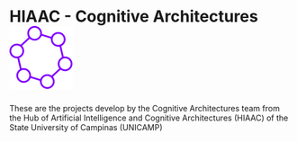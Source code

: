 # HIAAC - Cognitive Architectures ![logo](./arqcog-2.svg)

These are the projects develop by the Cognitive Architectures team from the Hub of Artificial Intelligence and Cognitive Architectures (HIAAC) of the State University of Campinas (UNICAMP)

